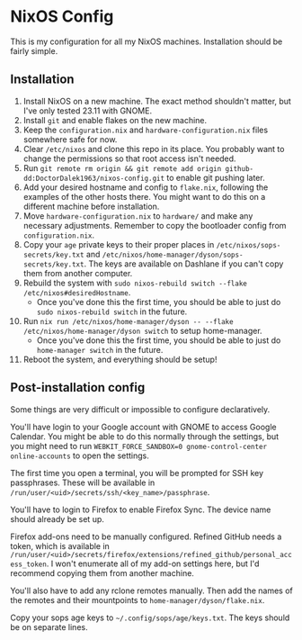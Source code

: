 # NixOS Config

This is my configuration for all my NixOS machines. Installation should be fairly simple.

## Installation

1. Install NixOS on a new machine. The exact method shouldn't matter, but I've only tested 23.11 with GNOME.
2. Install `git` and enable flakes on the new machine.
3. Keep the `configuration.nix` and `hardware-configuration.nix` files somewhere safe for now.
4. Clear `/etc/nixos` and clone this repo in its place. You probably want to change the permissions so that root access isn't needed.
5. Run `git remote rm origin && git remote add origin github-dd:DoctorDalek1963/nixos-config.git` to enable git pushing later.
6. Add your desired hostname and config to `flake.nix`, following the examples of the other hosts there. You might want to do this on a different machine before installation.
8. Move `hardware-configuration.nix` to `hardware/` and make any necessary adjustments. Remember to copy the bootloader config from `configuration.nix`.
9. Copy your `age` private keys to their proper places in `/etc/nixos/sops-secrets/key.txt` and `/etc/nixos/home-manager/dyson/sops-secrets/key.txt`. The keys are available on Dashlane if you can't copy them from another computer.
10. Rebuild the system with `sudo nixos-rebuild switch --flake /etc/nixos#desiredHostname`.
    - Once you've done this the first time, you should be able to just do `sudo nixos-rebuild switch` in the future.
11. Run `nix run /etc/nixos/home-manager/dyson -- --flake /etc/nixos/home-manager/dyson switch` to setup home-manager.
    - Once you've done this the first time, you should be able to just do `home-manager switch` in the future.
12. Reboot the system, and everything should be setup!

## Post-installation config

Some things are very difficult or impossible to configure declaratively.

You'll have login to your Google account with GNOME to access Google Calendar. You might be able to do this normally through the settings, but you might need to run `WEBKIT_FORCE_SANDBOX=0 gnome-control-center online-accounts` to open the settings.

The first time you open a terminal, you will be prompted for SSH key passphrases. These will be available in `/run/user/<uid>/secrets/ssh/<key_name>/passphrase`.

You'll have to login to Firefox to enable Firefox Sync. The device name should already be set up.

Firefox add-ons need to be manually configured. Refined GitHub needs a token, which is available in `/run/user/<uid>/secrets/firefox/extensions/refined_github/personal_access_token`. I won't enumerate all of my add-on settings here, but I'd recommend copying them from another machine.

You'll also have to add any rclone remotes manually. Then add the names of the remotes and their mountpoints to `home-manager/dyson/flake.nix`.

Copy your sops age keys to `~/.config/sops/age/keys.txt`. The keys should be on separate lines.
